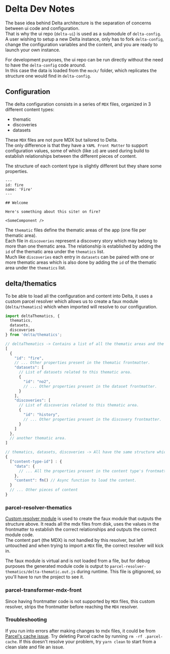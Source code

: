 # Delta Dev Notes

The base idea behind Delta architecture is the separation of concerns between ui code and configuration.  
That is why the ui repo (`delta-ui`) is used as a submodule of `delta-config`.
A user wishing to setup a new Delta instance, only has to fork `delta-config`, change the configuration variables and the content, and you are ready to launch your own instance.

For development purposes, the ui repo can be run directly without the need to have the `delta-config` code around.  
In this case the data is loaded from the `mock/` folder, which replicates the structure one would find in `delta-config`.

## Configuration
The delta configuration consists in a series of `MDX` files, organized in 3 different content types:
- thematic
- discoveries
- datasets

These `MDX` files are not pure MDX but tailored to Delta.  
The only difference is that they have a `YAML Front Matter` to support configuration values, some of which (like `id`) are used during build to establish relationships between the different pieces of content.

The structure of each content type is slightly different but they share some properties.
```
---
id: fire
name: 'Fire'
---

## Welcome

Here's something about this site! on fire?

<SomeComponent />
```

The `thematic` files define the thematic areas of the app (one file per thematic area).  
Each file in `discoveries` represent a discovery story which may belong to more than one thematic area. The relationship is established by adding the `id` of the thematic area under the `thematics` list.  
Much like `discoveries` each entry in `datasets` can be paired with one or more thematic areas which is also done by adding the `id` of the thematic area under the `thematics` list.

## delta/thematics
To be able to load all the configuration and content into Delta, it uses a custom parcel resolver which allows us to create a faux module (`delta/thematics`) which when imported will resolve to our configuration.

```js
import deltaThematics, {
  thematics,
  datasets,
  discoveries
} from 'delta/thematics';

// deltaThematics -> Contains a list of all the thematic areas and the properties defined in their frontmatter.
[
  {
    "id": "fire",
    // ... Other properties present in the thematic frontmatter.
    "datasets": [
      // List of datasets related to this thematic area.
      {
        "id": "no2",
        // ... Other properties present in the dataset frontmatter.
      }
    ],
    "discoveries": [
      // List of discoveries related to this thematic area.
      {
        "id": "history",
        // ... Other properties present in the discovery frontmatter.
      }
    ]
  },
  // another thematic area.
]

// thematics, datasets, discoveries -> All have the same structure which is an object keyed by the content type id.
{
  ["content-type-id"] : {
    "data": {
      // ... All the properties present in the content type's frontmatter.
    },
    "content": fn() // Async function to load the content.
  }
  // ... Other pieces of content
}
```

### parcel-resolver-thematics

[Custom resolver module](https://github.com/NASA-IMPACT/delta-ui/blob/main/parcel-resolver-thematics/index.js) is used to create the faux module that outputs the structure above. It reads all the mdx files from disk, uses the values in the frontmatter to establish the correct relationships and outputs the correct module code.  
The content part (the MDX) is not handled by this resolver, but left untouched and when trying to import a `MDX` file, the correct resolver will kick in.

The faux module is virtual and is not loaded from a file, but for debug purposes the generated module code is output to `parcel-resolver-thematics/delta-thematic.out.js` during runtime. This file is gitignored, so you'll have to run the project to see it.

### parcel-transformer-mdx-front

Since having frontmatter code is not supported by `MDX` files, this custom resolver, strips the frontmatter before reaching the `MDX` resolver.

### Troubleshooting

If you run into errors after making changes to mdx files, it could be from [Parcel's cache issue](https://github.com/parcel-bundler/parcel/issues/7247). Try deleting Parcel cache by running `rm -rf .parcel-cache`. If this doesn't resolve your problem, try `yarn clean` to start from a clean slate and file an issue.